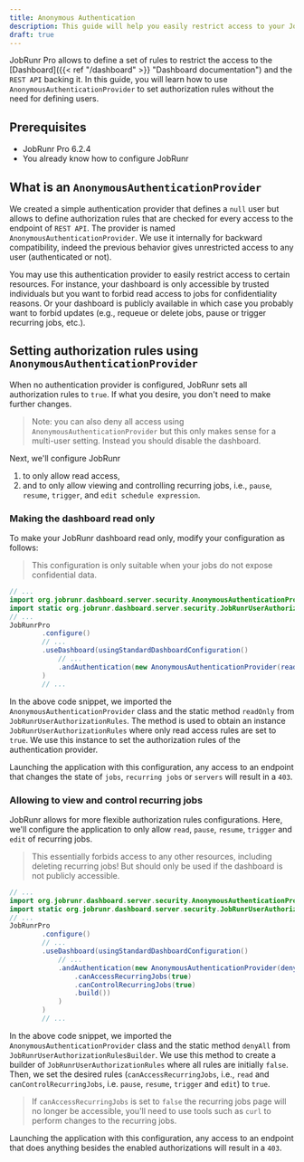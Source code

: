 ```yaml
---
title: Anonymous Authentication
description: This guide will help you easily restrict access to your JobRunr dashboard using an anonymous authentication provider.
draft: true
---
```

JobRunr Pro allows to define a set of rules to restrict the access to the [Dashboard]({{< ref "/dashboard" >}} "Dashboard documentation") and the `REST API` backing it. In this guide, you will learn how to use `AnonymousAuthenticationProvider` to set authorization rules without the need for defining users.

## Prerequisites
- JobRunr Pro 6.2.4
- You already know how to configure JobRunr

## What is an `AnonymousAuthenticationProvider`
We created a simple authentication provider that defines a `null` user but allows to define authorization rules that are checked for every access to the endpoint of `REST API`. The provider is named `AnonymousAuthenticationProvider`. We use it internally for backward compatibility, indeed the previous behavior gives unrestricted access to any user (authenticated or not).

You may use this authentication provider to easily restrict access to certain resources. For instance, your dashboard is only accessible by trusted individuals but you want to forbid read access to jobs for confidentiality reasons. Or your dashboard is publicly available in which case you probably want to forbid updates (e.g., requeue or delete jobs, pause or trigger recurring jobs, etc.).

## Setting authorization rules using `AnonymousAuthenticationProvider`
When no authentication provider is configured, JobRunr sets all authorization rules to `true`. If what you desire, you don't need to make further changes.

> Note: you can also deny all access using `AnonymousAuthenticationProvider` but this only makes sense for a multi-user setting. Instead you should disable the dashboard.

Next, we'll configure JobRunr
1. to only allow read access,
2. and to only allow viewing and controlling recurring jobs, i.e., `pause`, `resume`, `trigger`, and `edit schedule expression`.

### Making the dashboard read only
To make your JobRunr dashboard read only, modify your configuration as follows: 

> This configuration is only suitable when your jobs do not expose confidential data.

```java
// ...
import org.jobrunr.dashboard.server.security.AnonymousAuthenticationProvider;
import static org.jobrunr.dashboard.server.security.JobRunrUserAuthorizationRules.readOnly;
// ...
JobRunrPro
        .configure()
        // ...
        .useDashboard(usingStandardDashboardConfiguration()
            // ...
            .andAuthentication(new AnonymousAuthenticationProvider(readOnly()))
        )
        // ...
```

In the above code snippet, we imported the `AnonymousAuthenticationProvider` class and the static method `readOnly` from `JobRunrUserAuthorizationRules`. The method is used to obtain an instance `JobRunrUserAuthorizationRules` where only read access rules are set to `true`. We use this instance to set the authorization rules of the authentication provider.

Launching the application with this configuration, any access to an endpoint that changes the state of `jobs`, `recurring jobs` or `servers` will result in a `403`.

### Allowing to view and control recurring jobs
JobRunr allows for more flexible authorization rules configurations. Here, we'll configure the application to only allow `read`, `pause`, `resume`, `trigger` and `edit` of recurring jobs. 

> This essentially forbids access to any other resources, including deleting recurring jobs! But should only be used if the dashboard is not publicly accessible.

```java
// ...
import org.jobrunr.dashboard.server.security.AnonymousAuthenticationProvider;
import static org.jobrunr.dashboard.server.security.JobRunrUserAuthorizationRulesBuilder.denyAll;
// ...
JobRunrPro
        .configure()
        // ...
        .useDashboard(usingStandardDashboardConfiguration()
            // ...
            .andAuthentication(new AnonymousAuthenticationProvider(denyAll()
                .canAccessRecurringJobs(true)
                .canControlRecurringJobs(true)
                .build())
            )
        )
        // ...
```

In the above code snippet, we imported the `AnonymousAuthenticationProvider` class and the static method `denyAll` from `JobRunrUserAuthorizationRulesBuilder`. We use this method to create a builder of `JobRunrUserAuthorizationRules` where all rules are initially `false`. Then, we set the desired rules (`canAccessRecurringJobs`, i.e., `read` and `canControlRecurringJobs`, i.e. `pause`, `resume`, `trigger` and `edit`) to `true`.

> If `canAccessRecurringJobs` is set to `false` the recurring jobs page will no longer be accessible, you'll need to use tools such as `curl` to perform changes to the recurring jobs.

Launching the application with this configuration, any access to an endpoint that does anything besides the enabled authorizations will result in a `403`.
